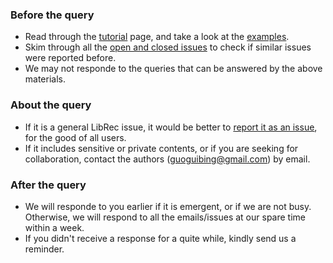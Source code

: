 ### Before the query

* Read through the [tutorial](http://librec.net/tutorial.html) page, and take a look at the [examples](http://librec.net/example.html). 
* Skim through all the [open and closed issues](https://github.com/guoguibing/librec/issues) to check if similar issues were reported before. 
* We may not responde to the queries that can be answered by the above materials. 

### About the query 

* If it is a general LibRec issue, it would be better to [report it as an issue](https://github.com/guoguibing/librec/issues), for the good of all users. 
* If it includes sensitive or private contents, or if you are seeking for collaboration, contact the authors (guoguibing@gmail.com) by email. 

### After the query

* We will responde to you earlier if it is emergent, or if we are not busy. Otherwise, we will respond to all the emails/issues at our spare time within a week. 
* If you didn't receive a response for a quite while, kindly send us a reminder. 
